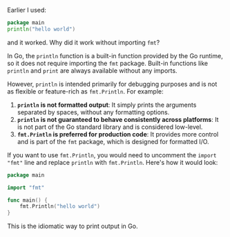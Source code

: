 Earlier I used:
```go
package main
println("hello world")
```
and it worked. Why did it work without importing `fmt`?

In Go, the `println` function is a built-in function provided by the Go runtime, so it does not require importing the `fmt` package. Built-in functions like `println` and `print` are always available without any imports.

However, `println` is intended primarily for debugging purposes and is not as flexible or feature-rich as `fmt.Println`. For example:

1. **`println` is not formatted output**: It simply prints the arguments separated by spaces, without any formatting options.
2. **`println` is not guaranteed to behave consistently across platforms**: It is not part of the Go standard library and is considered low-level.
3. **`fmt.Println` is preferred for production code**: It provides more control and is part of the `fmt` package, which is designed for formatted I/O.

If you want to use `fmt.Println`, you would need to uncomment the `import "fmt"` line and replace `println` with `fmt.Println`. Here's how it would look:

```go
package main

import "fmt"

func main() {
    fmt.Println("hello world")
}
```

This is the idiomatic way to print output in Go.